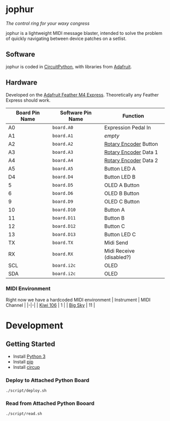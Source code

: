# jophur
_The control ring for your waxy congress_

jophur is a lightweight MIDI message blaster, intended to solve the problem of quickly navigating between device patches on a setlist.

## Software
jophur is coded in [CircuitPython](https://github.com/adafruit/circuitpython), with libraries from [Adafruit](https://github.com/adafruit/Adafruit_CircuitPython_Bundle/).

## Hardware
Developed on the [Adafruit Feather M4 Express](https://learn.adafruit.com/adafruit-feather-m4-express-atsamd51). Theoretically any Feather Express should work.

| Board Pin Name | Software Pin Name | Function |
|-|-|-|
| A0 | `board.A0` | Expression Pedal In |
| A1 | `board.A1` | _empty_ |
| A2 | `board.A2` | [Rotary Encoder](https://learn.adafruit.com/rotary-encoder/overview) Button |
| A3 | `board.A3` | [Rotary Encoder](https://learn.adafruit.com/rotary-encoder/overview) Data 1 |
| A4 | `board.A4` | [Rotary Encoder](https://learn.adafruit.com/rotary-encoder/overview) Data 2 |
| A5 | `board.A5` | Button LED A |
| D4 | `board.D4` | Button LED B |
| 5 | `board.D5` | OLED A Button |
| 6 | `board.D6` | OLED B Button |
| 9 | `board.D9` | OLED C Button |
| 10 | `board.D10` | Button A |
| 11 | `board.D11` | Button B |
| 12 | `board.D12` | Button C |
| 13 | `board.D13` | Button LED C |
| TX | `board.TX` | Midi Send |
| RX | `board.RX` | Midi Receive (disabled?) |
| SCL | `board.i2c` | OLED |
| SDA | `board.i2c` | OLED |


### MIDI Environment
Right now we have a hardcoded MIDI environment
| Instrument | MIDI Channel |
|-|-|
| [Kiwi 106](https://www.kiwitechnics.com/kiwi-106.htm) | 1 |
| [Big Sky](https://www.strymon.net/support/bigsky/) | 11 |

# Development
## Getting Started
- Install [Python 3](https://www.python.org/downloads/)
- Install [pip](https://pypi.org/project/pip/)
- Install [circup](https://github.com/adafruit/circup)

### Deploy to Attached Python Board
`./script/deploy.sh`

### Read from Attached Python Booard
`./script/read.sh`
